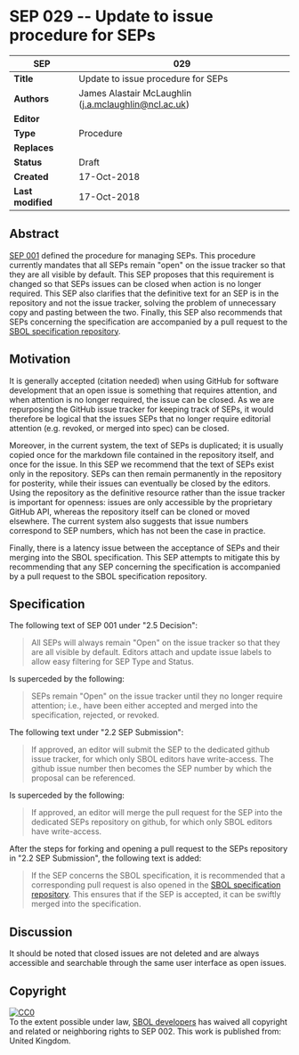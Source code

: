 SEP 029 -- Update to issue procedure for SEPs
===================================

SEP                     | 029
----------------------|--------------
**Title**                | Update to issue procedure for SEPs
**Authors**           | James Alastair McLaughlin (j.a.mclaughlin@ncl.ac.uk)
**Editor**            | 
**Type**               | Procedure
**Replaces**        | 
**Status**             | Draft
**Created**          | 17-Oct-2018
**Last modified**  | 17-Oct-2018

## Abstract

[SEP 001](https://github.com/SynBioDex/SEPs/issues/1) defined the procedure for managing SEPs.  This procedure currently mandates that all SEPs remain "open" on the issue tracker so that they are all visible by default. This SEP proposes that this requirement is changed so that SEPs issues can be closed when action is no longer required. This SEP also clarifies that the definitive text for an SEP is in the repository and not the issue tracker, solving the problem of unnecessary copy and pasting between the two. Finally, this SEP also recommends that SEPs concerning the specification are accompanied by a pull request to the [SBOL specification repository](https://github.com/SynBioDex/SBOL-specification).

## Motivation

It is generally accepted (citation needed) when using GitHub for software development that an open issue is something that requires attention, and when attention is no longer required, the issue can be closed.  As we are repurposing the GitHub issue tracker for keeping track of SEPs, it would therefore be logical that the issues SEPs that no longer require editorial attention (e.g. revoked, or merged into spec) can be closed.

Moreover, in the current system, the text of SEPs is duplicated; it is usually copied once for the markdown file contained in the repository itself, and once for the issue.  In this SEP we recommend that the text of SEPs exist only in the repository.  SEPs can then remain permanently in the repository for posterity, while their issues can eventually be closed by the editors.  Using the repository as the definitive resource rather than the issue tracker is important for openness: issues are only accessible by the proprietary GitHub API, whereas the repository itself can be cloned or moved elsewhere.  The current system also suggests that issue numbers correspond to SEP numbers, which has not been the case in practice.

Finally, there is a latency issue between the acceptance of SEPs and their merging into the SBOL specification. This SEP attempts to mitigate this by recommending that any SEP concerning the specification is accompanied by a pull request to the SBOL specification repository.

## Specification 

The following text of SEP 001 under "2.5 Decision":

> All SEPs will always remain "Open" on the issue tracker so that they are all visible by default. Editors attach and update issue labels to allow easy filtering for SEP Type and Status.

Is superceded by the following:

> SEPs remain "Open" on the issue tracker until they no longer require attention; i.e., have been either accepted and merged into the specification, rejected, or revoked.

The following text under "2.2 SEP Submission":

> If approved, an editor will submit the SEP to the dedicated github issue tracker, for which only SBOL editors have write-access.  The github issue number then becomes the SEP number by which the proposal can be referenced.

Is superceded by the following:

> If approved, an editor will merge the pull request for the SEP into the dedicated SEPs repository on github, for which only SBOL editors have write-access.

After the steps for forking and opening a pull request to the SEPs repository in "2.2 SEP Submission", the following text is added:

> If the SEP concerns the SBOL specification, it is recommended that a corresponding pull request is also opened in the [SBOL specification repository](https://github.com/SynBioDex/SBOL-specification). This ensures that if the SEP is accepted, it can be swiftly merged into the specification.



## Discussion

It should be noted that closed issues are not deleted and are always accessible and searchable through the same user interface as open issues.

Copyright <a name='copyright'></a>
-----------

<p xmlns:dct="http://purl.org/dc/terms/" xmlns:vcard="http://www.w3.org/2001/vcard-rdf/3.0#">
  <a rel="license"
     href="http://creativecommons.org/publicdomain/zero/1.0/">
    <img src="http://i.creativecommons.org/p/zero/1.0/88x31.png" style="border-style: none;" alt="CC0" />
  </a>
  <br />
  To the extent possible under law,
  <a rel="dct:publisher"
     href="sbolstandard.org">
    <span property="dct:title">SBOL developers</span></a>
  has waived all copyright and related or neighboring rights to
  <span property="dct:title">SEP 002</span>.
This work is published from:
<span property="vcard:Country" datatype="dct:ISO3166"
      content="US" about="sbolstandard.org">
  United Kingdom</span>.
</p>

